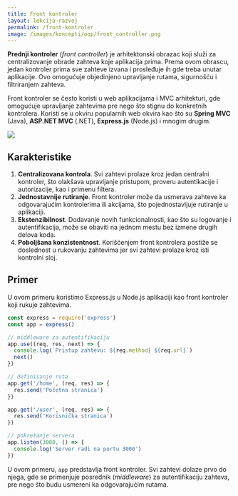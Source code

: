 ```yaml
---
title: Front kontroler
layout: lekcija-razvoj
permalink: /front-kontroler
image: /images/koncepti/oop/front_controller.png
---
```


**Prednji kontroler** (*front controller*) je arhitektonski obrazac koji služi za centralizovanje obrade zahteva koje aplikacija prima. Prema ovom obrascu, jedan kontroler prima sve zahteve izvana i prosleđuje ih gde treba unutar aplikacije. Ovo omogućuje objedinjeno upravljanje rutama, sigurnošću i filtriranjem zahteva.

Front kontroler se često koristi u web aplikacijama i MVC arhitekturi, gde omogućuje upravljanje zahtevima pre nego što stignu do konkretnih kontrolera. Koristi se u okviru popularnih web okvira kao što su **Spring MVC** (Java), **ASP.NET MVC** (.NET), **Express.js** (Node.js) i mnogim drugim.

![]({{page.image}})

## Karakteristike

1. **Centralizovana kontrola**. Svi zahtevi prolaze kroz jedan centralni kontroler, što olakšava upravljanje pristupom, proveru autentikacije i autorizacije, kao i primenu filtera.
2. **Jednostavnije rutiranje**. Front kontroler može da usmerava zahteve ka odgovarajućim kontrolerima ili akcijama, što pojednostavljuje rutiranje u aplikaciji.
3. **Ekstenzibilnost**. Dodavanje novih funkcionalnosti, kao što su logovanje i autentifikacija, može se obaviti na jednom mestu bez izmene drugih delova koda.
4. **Poboljšana konzistentnost**. Korišćenjem front kontrolera postiže se doslednost u rukovanju zahtevima jer svi zahtevi prolaze kroz isti kontrolni sloj.

## Primer

U ovom primeru koristimo Express.js u Node.js aplikaciji kao front kontroler koji rukuje zahtevima.

```javascript
const express = require('express')
const app = express()

// middleware za autentifikaciju
app.use((req, res, next) => {
  console.log(`Pristup zahtevu: ${req.method} ${req.url}`)
  next()
})

// definisanje ruta
app.get('/home', (req, res) => {
  res.send('Početna stranica')
})

app.get('/user', (req, res) => {
  res.send('Korisnička stranica')
})

// pokretanje servera
app.listen(3000, () => {
  console.log('Server radi na portu 3000')
})
```

U ovom primeru, `app` predstavlja front kontroler. Svi zahtevi dolaze prvo do njega, gde se primenjuje posrednik (*middleware*) za autentifikaciju zahteva, pre nego što budu usmereni ka odgovarajućim rutama.
